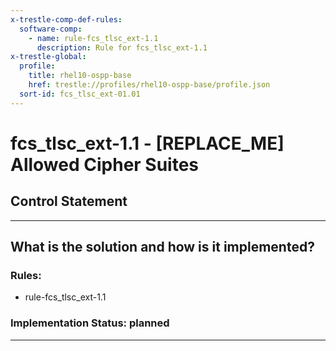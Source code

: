 ```yaml
---
x-trestle-comp-def-rules:
  software-comp:
    - name: rule-fcs_tlsc_ext-1.1
      description: Rule for fcs_tlsc_ext-1.1
x-trestle-global:
  profile:
    title: rhel10-ospp-base
    href: trestle://profiles/rhel10-ospp-base/profile.json
  sort-id: fcs_tlsc_ext-01.01
---
```


# fcs_tlsc_ext-1.1 - \[REPLACE_ME\] Allowed Cipher Suites

## Control Statement

______________________________________________________________________

## What is the solution and how is it implemented?

<!-- For implementation status enter one of: implemented, partial, planned, alternative, not-applicable -->

<!-- Note that the list of rules under ### Rules: is read-only and changes will not be captured after assembly to JSON -->

<!-- Add control implementation description here for control: fcs_tlsc_ext-1.1 -->

### Rules:

  - rule-fcs_tlsc_ext-1.1

### Implementation Status: planned

______________________________________________________________________

